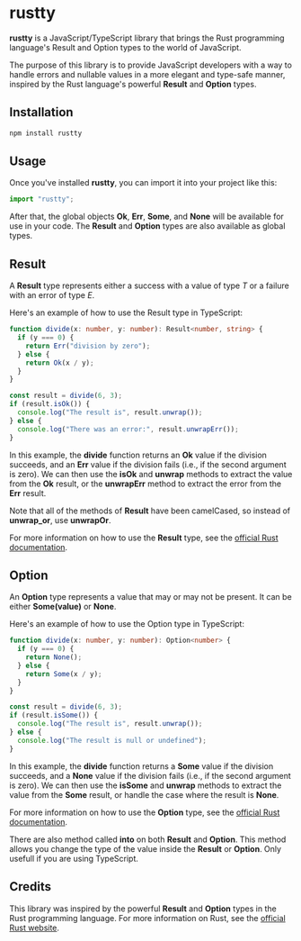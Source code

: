 # rustty

**rustty** is a JavaScript/TypeScript library that brings the Rust programming language's Result and Option types to the world of JavaScript.

The purpose of this library is to provide JavaScript developers with a way to handle errors and nullable values in a more elegant and type-safe manner, inspired by the Rust language's powerful **Result** and **Option** types.

## Installation

```bash
npm install rustty
```

## Usage
Once you've installed **rustty**, you can import it into your project like this:

```ts
import "rustty";
```

After that, the global objects **Ok**, **Err**, **Some**, and **None** will be available for use in your code. The **Result** and **Option** types are also available as global types.

## Result
A **Result** type represents either a success with a value of type *T* or a failure with an error of type *E*.

Here's an example of how to use the Result type in TypeScript:

```ts
function divide(x: number, y: number): Result<number, string> {
  if (y === 0) {
    return Err("division by zero");
  } else {
    return Ok(x / y);
  }
}

const result = divide(6, 3);
if (result.isOk()) {
  console.log("The result is", result.unwrap());
} else {
  console.log("There was an error:", result.unwrapErr());
}

```
In this example, the **divide** function returns an **Ok** value if the division succeeds, and an **Err** value if the division fails (i.e., if the second argument is zero). We can then use the **isOk** and **unwrap** methods to extract the value from the **Ok** result, or the **unwrapErr** method to extract the error from the **Err** result.

Note that all of the methods of **Result** have been camelCased, so instead of  **unwrap_or**, use **unwrapOr**.

For more information on how to use the **Result** type, see the [official Rust documentation](https://doc.rust-lang.org/std/result/).

## Option
An **Option** type represents a value that may or may not be present. It can be either **Some(value)** or **None**.

Here's an example of how to use the Option type in TypeScript:

```ts
function divide(x: number, y: number): Option<number> {
  if (y === 0) {
    return None();
  } else {
    return Some(x / y);
  }
}

const result = divide(6, 3);
if (result.isSome()) {
  console.log("The result is", result.unwrap());
} else {
  console.log("The result is null or undefined");
}
```

In this example, the **divide** function returns a **Some** value if the division succeeds, and a **None** value if the division fails (i.e., if the second argument is zero). We can then use the **isSome** and **unwrap** methods to extract the value from the **Some** result, or handle the case where the result is **None**.

For more information on how to use the **Option** type, see the [official Rust documentation](https://doc.rust-lang.org/std/option/).

There are also method called **into** on both **Result** and **Option**. This method allows you change the type of the value inside the **Result** or **Option**. Only usefull if you are using TypeScript.

## Credits
This library was inspired by the powerful **Result** and **Option** types in the Rust programming language. For more information on Rust, see the [official Rust website](https://www.rust-lang.org/).
